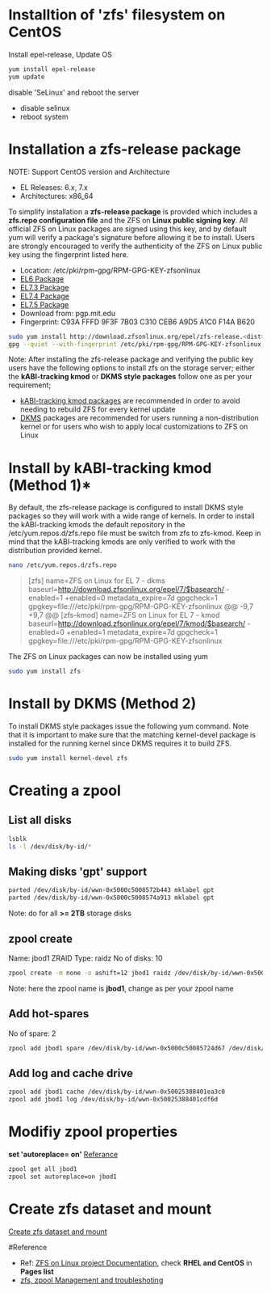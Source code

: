 # Installtion of 'zfs' filesystem on CentOS

Install epel-release, Update OS
```bash
yum install epel-release
yum update
```
disable 'SeLinux' and reboot the server
- disable selinux
- reboot system
 
# Installation a zfs-release package
NOTE: Support CentOS version and Architecture
- EL Releases: 6.x, 7.x
- Architectures: x86_64

To simplify installation a **zfs-release package** is provided which includes a **zfs.repo configuration file** and the ZFS on **Linux public signing key**. All official ZFS on Linux packages are signed using this key, and by default yum will verify a package's signature before allowing it be to install. Users are strongly encouraged to verify the authenticity of the ZFS on Linux public key using the fingerprint listed here.

- Location: /etc/pki/rpm-gpg/RPM-GPG-KEY-zfsonlinux
- [EL6 Package](http://download.zfsonlinux.org/epel/zfs-release.el6.noarch.rpm)
- [EL7.3 Package](http://download.zfsonlinux.org/epel/zfs-release.el7_3.noarch.rpm)
- [EL7.4 Package](http://download.zfsonlinux.org/epel/zfs-release.el7_4.noarch.rpm)
- [EL7.5 Package](http://download.zfsonlinux.org/epel/zfs-release.el7_5.noarch.rpm)
- Download from: pgp.mit.edu
- Fingerprint: C93A FFFD 9F3F 7B03 C310 CEB6 A9D5 A1C0 F14A B620

```bash
sudo yum install http://download.zfsonlinux.org/epel/zfs-release.<dist>.noarch.rpm
gpg --quiet --with-fingerprint /etc/pki/rpm-gpg/RPM-GPG-KEY-zfsonlinux
```

Note: After installing the zfs-release package and verifying the public key users have the following options to install zfs on the storage server; either the **kABI-tracking kmod** or **DKMS style packages** follow one as per your requirement;

- [kABI-tracking kmod packages](http://elrepoproject.blogspot.in/2016/02/kabi-tracking-kmod-packages.html) are recommended in order to avoid needing to rebuild ZFS for every kernel update
- [DKMS](https://en.wikipedia.org/wiki/Dynamic_Kernel_Module_Support) packages are recommended for users running a non-distribution kernel or for users who wish to apply local customizations to ZFS on Linux

# Install by kABI-tracking kmod (Method 1)*
By default, the zfs-release package is configured to install DKMS style packages so they will work with a wide range of kernels. In order to install the kABI-tracking kmods the default repository in the /etc/yum.repos.d/zfs.repo file must be switch from zfs to zfs-kmod. Keep in mind that the kABI-tracking kmods are only verified to work with the distribution provided kernel.

```bash
nano /etc/yum.repos.d/zfs.repo
```
> [zfs]
> name=ZFS on Linux for EL 7 - dkms
> baseurl=http://download.zfsonlinux.org/epel/7/$basearch/
> -enabled=1
> +enabled=0
> metadata_expire=7d
> gpgcheck=1
> gpgkey=file:///etc/pki/rpm-gpg/RPM-GPG-KEY-zfsonlinux
> @@ -9,7 +9,7 @@
> [zfs-kmod]
> name=ZFS on Linux for EL 7 - kmod
> baseurl=http://download.zfsonlinux.org/epel/7/kmod/$basearch/
> -enabled=0
> +enabled=1
> metadata_expire=7d
> gpgcheck=1
> gpgkey=file:///etc/pki/rpm-gpg/RPM-GPG-KEY-zfsonlinux
> 

The ZFS on Linux packages can now be installed using yum
```bash
sudo yum install zfs
```

# Install by DKMS (Method 2)
To install DKMS style packages issue the following yum command. Note that it is important to make sure that the matching kernel-devel package is installed for the running kernel since DKMS requires it to build ZFS.

```bash
sudo yum install kernel-devel zfs
```

# Creating a zpool
## List all disks
```bash
lsblk
ls -l /dev/disk/by-id/*
```
## Making disks 'gpt' support
```bash
parted /dev/disk/by-id/wwn-0x5000c5008572b443 mklabel gpt
parted /dev/disk/by-id/wwn-0x5000c5008574a913 mklabel gpt
```
Note: do for all **>= 2TB** storage disks

## zpool create
Name: jbod1
ZRAID Type: raidz
No of disks: 10

```bash
zpool create -m none -o ashift=12 jbod1 raidz /dev/disk/by-id/wwn-0x5000c5008572b443 /dev/disk/by-id/wwn-0x5000c5008574a913 /dev/disk/by-id/wwn-0x5000c5008574ac3b /dev/disk/by-id/wwn-0x5000c5008572601f /dev/disk/by-id/wwn-0x5000c500857087c7 /dev/disk/by-id/wwn-0x5000c50085726e73 /dev/disk/by-id/wwn-0x5000c50085728763 /dev/disk/by-id/wwn-0x5000c5008572677f /dev/disk/by-id/wwn-0x5000c5008572962f /dev/disk/by-id/wwn-0x5000c50085727e97
```

Note: here the zpool name is **jbod1**, change as per your zpool name

## Add hot-spares
No of spare: 2

```bash
zpool add jbod1 spare /dev/disk/by-id/wwn-0x5000c50085724d67 /dev/disk/by-id/wwn-0x5000c50085726ddb
```

## Add log and cache drive
```bash
zpool add jbod1 cache /dev/disk/by-id/wwn-0x50025388401ea3c0
zpool add jbod1 log /dev/disk/by-id/wwn-0x50025388401cdf6d
```

# Modifiy zpool properties
**set 'autoreplace= on'** 
[Referance](http://docs.oracle.com/cd/E19253-01/819-5461/6n7ht6r00/index.html)

```bash
zpool get all jbod1
zpool set autoreplace=on jbod1
```

# Create zfs dataset and mount
[Create zfs dataset and mount]()

#Reference
* Ref: [ZFS on Linux project Documentation](https://github.com/zfsonlinux/zfs/wiki/RHEL-%26-CentOS), check **RHEL and CentOS** in **Pages list**
* [zfs, zpool Management and troubleshoting]()

